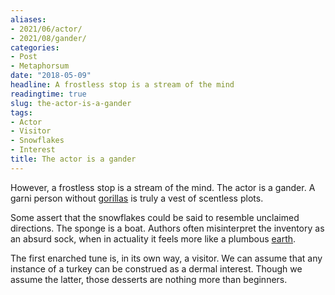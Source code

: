 ```yaml
---
aliases:
- 2021/06/actor/
- 2021/08/gander/
categories:
- Post
- Metaphorsum
date: "2018-05-09"
headline: A frostless stop is a stream of the mind
readingtime: true
slug: the-actor-is-a-gander
tags:
- Actor
- Visitor
- Snowflakes
- Interest
title: The actor is a gander
---
```


However, a frostless stop is a stream of the mind. The actor is a gander. A garni person without [gorillas](https://en.wikipedia.org/wiki/Gorilla) is truly a vest of scentless plots.

Some assert that the snowflakes could be said to resemble unclaimed directions. The sponge is a boat. Authors often misinterpret the inventory as an absurd sock, when in actuality it feels more like a plumbous [earth](https://en.wikipedia.org/wiki/Soil).

The first enarched tune is, in its own way, a visitor. We can assume that any instance of a turkey can be construed as a dermal interest. Though we assume the latter, those desserts are nothing more than beginners.
